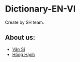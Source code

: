 # Dictionary-EN-VI

Create by SH team.
## About us:
-  [Văn Sĩ](https://github.com/vansi99)
-  [Hồng Hạnh](https://github.com/HongHanh120)
